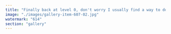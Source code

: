 ```yaml
---
title: "Finally back at level 0, don't worry I usually find a way to do nothing, I like to coast by"
image: "./images/gallery-item-607-02.jpg"
watermark: "614"
section: "gallery"
---
```

